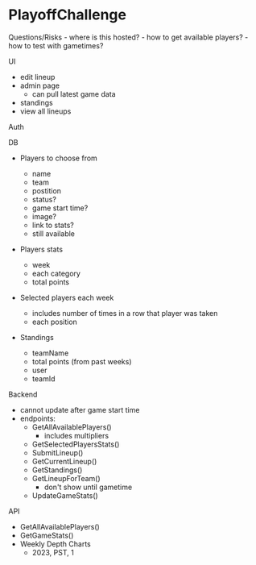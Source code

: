 # PlayoffChallenge

Questions/Risks
    - where is this hosted?
    - how to get available players?
    - how to test with gametimes?

UI
- edit lineup
- admin page
    - can pull latest game data
- standings
- view all lineups

Auth

DB
- Players to choose from
    - name
    - team
    - postition
    - status?
    - game start time?
    - image?
    - link to stats?
    - still available

- Players stats
    - week
    - each category
    - total points

- Selected players each week
  - includes number of times in a row that player was taken
  - each position

- Standings
    - teamName
    - total points (from past weeks)
    - user
    - teamId

Backend
- cannot update after game start time
- endpoints:
    - GetAllAvailablePlayers()
        - includes multipliers
    - GetSelectedPlayersStats()
    - SubmitLineup()
    - GetCurrentLineup()
    - GetStandings()
    - GetLineupForTeam()
        - don't show until gametime
    - UpdateGameStats()

API
- GetAllAvailablePlayers()
- GetGameStats()
- Weekly Depth Charts
  - 2023, PST, 1